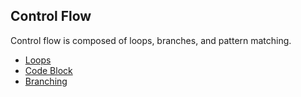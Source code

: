 ## Control Flow

Control flow is composed of loops, branches, and pattern matching.

- [Loops](control-flow/loops.md)
- [Code Block](control-flow/code-block.md)
- [Branching](control-flow/branching.md)
